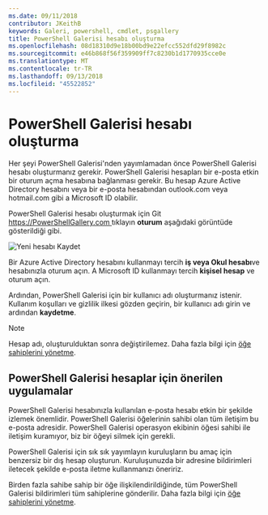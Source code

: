 ```yaml
---
ms.date: 09/11/2018
contributor: JKeithB
keywords: Galeri, powershell, cmdlet, psgallery
title: PowerShell Galerisi hesabı oluşturma
ms.openlocfilehash: 08d18310d9e18b00bd9e22efcc552dfd29f8982c
ms.sourcegitcommit: e46b868f56f359909ff7c8230b1d1770935cce0e
ms.translationtype: MT
ms.contentlocale: tr-TR
ms.lasthandoff: 09/13/2018
ms.locfileid: "45522852"
---
```

# <a name="creating-a-powershell-gallery-account"></a>PowerShell Galerisi hesabı oluşturma

Her şeyi PowerShell Galerisi'nden yayımlamadan önce PowerShell Galerisi hesabı oluşturmanız gerekir.
PowerShell Galerisi hesapları bir e-posta etkin bir oturum açma hesabına bağlanması gerekir. Bu hesap Azure Active Directory hesabını veya bir e-posta hesabından outlook.com veya hotmail.com gibi a Microsoft ID olabilir.

PowerShell Galerisi hesabı oluşturmak için Git [ https://PowerShellGallery.com ](https://PowerShellGallery.com) tıklayın **oturum** aşağıdaki görüntüde gösterildiği gibi.

![Yeni hesabı Kaydet](../../Images/CreateAccount-Register.png)

Bir Azure Active Directory hesabını kullanmayı tercih **iş veya Okul hesabı**ve hesabınızla oturum açın. A Microsoft ID kullanmayı tercih **kişisel hesap** ve oturum açın.

Ardından, PowerShell Galerisi için bir kullanıcı adı oluşturmanız istenir. Kullanım koşulları ve gizlilik ilkesi gözden geçirin, bir kullanıcı adı girin ve ardından **kaydetme**.

> [!NOTE]
> Hesap adı, oluşturulduktan sonra değiştirilemez. Daha fazla bilgi için [öğe sahiplerini yönetme](managing-item-owners.md).

## <a name="recommended-practices-for-powershell-gallery-accounts"></a>PowerShell Galerisi hesaplar için önerilen uygulamalar

PowerShell Galerisi hesabınızla kullanılan e-posta hesabı etkin bir şekilde izlemek önemlidir. PowerShell Galerisi öğelerinin sahibi olan tüm iletişim bu e-posta adresidir. PowerShell Galerisi operasyon ekibinin öğesi sahibi ile iletişim kuramıyor, biz bir öğeyi silmek için gerekli.

PowerShell Galerisi için sık sık yayımlayın kuruluşların bu amaç için benzersiz bir dış hesap oluşturun. Kuruluşunuzda bir adresine bildirimleri iletecek şekilde e-posta iletme kullanmanızı öneririz.

Birden fazla sahibe sahip bir öğe ilişkilendirildiğinde, tüm PowerShell Galerisi bildirimleri tüm sahiplerine gönderilir. Daha fazla bilgi için [öğe sahiplerini yönetme](managing-item-owners.md).
